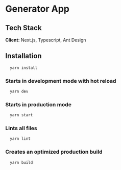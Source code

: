 # Generator App

## Tech Stack

**Client:** Next.js, Typescript, Ant Design

## Installation

```bash
  yarn install
```

### Starts in development mode with hot reload

```bash
  yarn dev
```

### Starts in production mode

```bash
  yarn start
```

### Lints all files

```bash
  yarn lint
```

### Creates an optimized production build

```bash
  yarn build
```